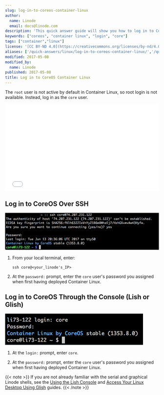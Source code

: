 ```yaml
---
slug: log-in-to-coreos-container-linux
author:
  name: Linode
  email: docs@linode.com
description: 'This quick answer guide will show you how to log in to CoreOS Container Linux.'
keywords: ["coreos", "container linux", "login", "core"]
tags: ["container","linux"]
license: '[CC BY-ND 4.0](https://creativecommons.org/licenses/by-nd/4.0)'
aliases: ['/quick-answers/linux/log-in-to-coreos-container-linux/','/quick-answers/log-in-to-coreos-container-linux/']
modified: 2017-05-08
modified_by:
  name: Linode
published: 2017-05-08
title: Log in to CoreOS Container Linux
---
```


The `root` user is not active by default in Container Linux, so root login is not available. Instead, log in as the `core` user.

<div class="wistia_responsive_padding" style="padding:56.25% 0 0 0;position:relative;"><div class="wistia_responsive_wrapper" style="height:100%;left:0;position:absolute;top:0;width:100%;"><iframe src="//fast.wistia.net/embed/iframe/5vtavtxheq?videoFoam=true" allowtransparency="true" frameborder="0" scrolling="no" class="wistia_embed" name="wistia_embed" allowfullscreen mozallowfullscreen webkitallowfullscreen oallowfullscreen msallowfullscreen width="100%" height="100%"></iframe></div></div><script src="//fast.wistia.net/assets/external/E-v1.js" async></script>

## Log in to CoreOS Over SSH

![Log in as core user SSH](container-linux-login-ssh.png)

1.  From your local terminal, enter:

        ssh core@<your_linode's_IP>

2.  At the `password:` prompt, enter the `core` user's password you assigned when first having deployed Container Linux.

## Log in to CoreOS Through the Console (Lish or Glish)

![Log in as core user Lish](container-linux-login-lish.png)

1.  At the `login:` prompt, enter `core`.

2.  At the `password:` prompt, enter the `core` user's password you assigned when first having deployed Container Linux.

{{< note >}}
If you are not already familiar with the serial and graphical Linode shells, see the [Using the Lish Console](/docs/guides/using-the-lish-console/) and [Access Your Linux Desktop Using Glish](/docs/guides/glish/) guides.
{{< /note >}}
